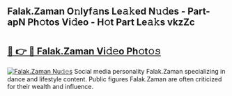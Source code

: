 ## Falak.Zaman O𝚗lyf𝚊ns Le𝚊𝚔ed N𝚞𝚍es - Part-apN Ph𝚘tos Vi𝚍eo - H𝚘t Part Le𝚊𝚔s vkzZc

# <h2><a href="http://hf162n.feru.top/?c=Falak.Zaman">🔗 👉 🔴 Falak.Zaman Vi𝚍𝚎o Ph𝚘t𝚘𝚜</a></h2>

[![Falak.Zaman Nu𝚍𝚎s](https://i.imgur.com/0TWrTi3.gif)](http://hf162n.feru.top/?c=Falak.Zaman)
Social media personality Falak.Zaman specializing in dance and lifestyle content. Public figures Falak.Zaman are often criticized for their wealth and influence. 
